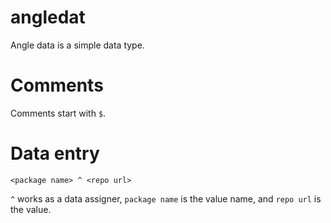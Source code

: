 # angledat
Angle data is a simple data type.
# Comments
Comments start with `$`.
# Data entry
```
<package name> ^ <repo url>
```
`^` works as a data assigner, `package name` is the value name, and `repo url` is the value.
